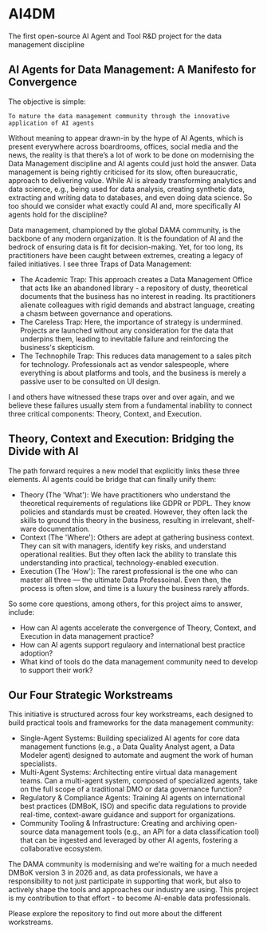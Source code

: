# AI4DM
The first open-source AI Agent and Tool R&D project for the data management discipline

## AI Agents for Data Management: A Manifesto for Convergence

The objective is simple: 

`To mature the data management community through the innovative application of AI agents`

Without meaning to appear drawn-in by the hype of AI Agents, which is present everywhere across boardrooms, offices, social media and the news, the reality is that there’s a lot of work to be done on modernising the Data Management discipline and AI agents could just hold the answer. Data management is being rightly criticised for its slow, often bureaucratic, approach to delivering value. While AI is already transforming analytics and data science, e.g., being used for data analysis, creating synthetic data, extracting and writing data to databases, and even doing data science. So too should we consider what exactly could AI and, more specifically AI agents hold for the discipline?

Data management, championed by the global DAMA community, is the backbone of any modern organization. It is the foundation of AI and the bedrock of ensuring data is fit for decision-making. Yet, for too long, its practitioners have been caught between extremes, creating a legacy of failed initiatives. I see three Traps of Data Management:

- The Academic Trap: This approach creates a Data Management Office that acts like an abandoned library - a repository of dusty, theoretical documents that the business has no interest in reading. Its practitioners alienate colleagues with rigid demands and abstract language, creating a chasm between governance and operations.
- The Careless Trap: Here, the importance of strategy is undermined. Projects are launched without any consideration for the data that underpins them, leading to inevitable failure and reinforcing the business's skepticism.
- The Technophile Trap: This reduces data management to a sales pitch for technology. Professionals act as vendor salespeople, where everything is about platforms and tools, and the business is merely a passive user to be consulted on UI design.
  
I and others have witnessed these traps over and over again, and we believe these failures usually stem from a fundamental inability to connect three critical components: Theory, Context, and Execution.

## Theory, Context and Execution: Bridging the Divide with AI

The path forward requires a new model that explicitly links these three elements. AI agents could be bridge that can finally unify them:
- Theory (The 'What'): We have practitioners who understand the theoretical requirements of regulations like GDPR or PDPL. They know policies and standards must be created. However, they often lack the skills to ground this theory in the business, resulting in irrelevant, shelf-ware documentation.
- Context (The 'Where'): Others are adept at gathering business context. They can sit with managers, identify key risks, and understand operational realities. But they often lack the ability to translate this understanding into practical, technology-enabled execution.
- Execution (The 'How'): The rarest professional is the one who can master all three — the ultimate Data Professoinal. Even then, the process is often slow, and time is a luxury the business rarely affords.
  
So some core questions, among others, for this project aims to answer, include:

- How can AI agents accelerate the convergence of Theory, Context, and Execution in data management practice?
- How can AI agents support regulaory and international best practice adoption?
- What kind of tools do the data management community need to develop to support their work?

## Our Four Strategic Workstreams

This initiative is structured across four key workstreams, each designed to build practical tools and frameworks for the data management community:

- Single-Agent Systems: Building specialized AI agents for core data management functions (e.g., a Data Quality Analyst agent, a Data Modeler agent) designed to automate and augment the work of human specialists.
- Multi-Agent Systems: Architecting entire virtual data management teams. Can a multi-agent system, composed of specialized agents, take on the full scope of a traditional DMO or data governance function?
- Regulatory & Compliance Agents: Training AI agents on international best practices (DMBoK, ISO) and specific data regulations to provide real-time, context-aware guidance and support for organizations.
- Community Tooling & Infrastructure: Creating and archiving open-source data management tools (e.g., an API for a data classification tool) that can be ingested and leveraged by other AI agents, fostering a collaborative ecosystem.
  
The DAMA community is modernising and we're waiting for a much needed DMBoK version 3 in 2026 and, as data professionals, we have a responsibility to not just participate in supporting that work, but also to actively shape the tools and approaches our industry are using. This project is my contribution to that effort - to become AI-enable data professionals.

Please explore the repository to find out more about the different workstreams.
